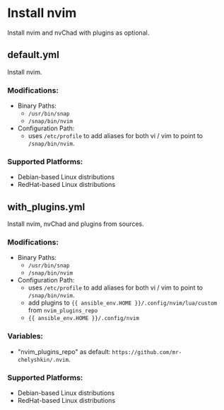 # Install nvim
Install nvim and nvChad with plugins as optional.

## default.yml
Install nvim.

### Modifications:
- Binary Paths:
  - `/usr/bin/snap`
  - `/snap/bin/nvim`
- Configuration Path:
  - uses `/etc/profile` to add aliases for both vi / vim to point to `/snap/bin/nvim`.

### Supported Platforms:
- Debian-based Linux distributions
- RedHat-based Linux distributions

## with_plugins.yml
Install nvim, nvChad and plugins from sources.

### Modifications:
- Binary Paths:
  - `/usr/bin/snap`
  - `/snap/bin/nvim`
- Configuration Path:
  - uses `/etc/profile` to add aliases for both vi / vim to point to `/snap/bin/nvim`.
  - add plugins to `{{ ansible_env.HOME }}/.config/nvim/lua/custom` from `nvim_plugins_repo`
  - `{{ ansible_env.HOME }}/.config/nvim`

### Variables:
- "nvim_plugins_repo" as default: `https://github.com/mr-chelyshkin/.nvim`.

### Supported Platforms:
- Debian-based Linux distributions
- RedHat-based Linux distributions